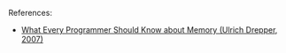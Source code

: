 References:
- [What Every Programmer Should Know about Memory (Ulrich Drepper, 2007)](https://people.freebsd.org/~lstewart/articles/cpumemory.pdf)